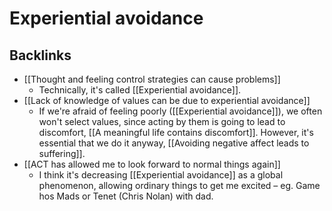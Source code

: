 # Experiential avoidance

## Backlinks
* [[Thought and feeling control strategies can cause problems]]
	* Technically, it's called [[Experiential avoidance]].
* [[Lack of knowledge of values can be due to experiential avoidance]]
	* If we're afraid of feeling poorly ([[Experiential avoidance]]), we often won't select values, since acting by them is going to lead to discomfort, [[A meaningful life contains discomfort]]. However, it's essential that we do it anyway, [[Avoiding negative affect leads to suffering]].
* [[ACT has allowed me to look forward to normal things again]]
	* I think it's decreasing [[Experiential avoidance]] as a global phenomenon, allowing ordinary things to get me excited – eg. Game hos Mads or Tenet (Chris Nolan) with dad.

<!-- {BearID:8D903311-3E7C-43B0-9142-451287A86001-2582-000003F84210DA88} -->
